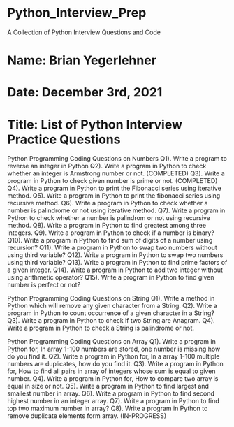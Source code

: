 # Python_Interview_Prep
A Collection of Python Interview Questions and Code

# Name: Brian Yegerlehner
# Date: December 3rd, 2021
# Title: List of Python Interview Practice Questions

Python Programming Coding Questions on Numbers
Q1). Write a program to reverse an integer in Python
Q2). Write a program in Python to check whether an integer is Armstrong number or not. (COMPLETED)
Q3). Write a program in Python to check given number is prime or not. (COMPLETED)
Q4). Write a program in Python to print the Fibonacci series using iterative method.
Q5). Write a program in Python to print the fibonacci series using recursive method.
Q6). Write a program in Python to check whether a number is palindrome or not using iterative method.
Q7). Write a program in Python to check whether a number is palindrom or not using recursive method.
Q8). Write a program in Python to find greatest among three integers.
Q9). Write a program in Python to check if a number is binary?
Q10). Write a program in Python to find sum of digits of a number using recursion?
Q11). Write a program in Python to swap two numbers without using third variable?
Q12). Write a program in Python to swap two numbers using third variable?
Q13). Write a program in Python to find prime factors of a given integer.
Q14). Write a program in Python to add two integer without using arithmetic operator?
Q15). Write a program in Python to find given number is perfect or not?

Python Programming Coding Questions on String
Q1). Write a method in Python which will remove any given character from a String.
Q2). Write a program in Python to count occurrence of a given character in a String?
Q3). Write a program in Python to check if two String are Anagram.
Q4). Write a program in Python to check a String is palindrome or not.

Python Programming Coding Questions on Array
Q1). Write a program in Python for, In array 1-100 numbers are stored, one number is missing how do you find it.
Q2). Write a program in Python for, In a array 1-100 multiple numbers are duplicates, how do you find it.
Q3). Write a program in Python for, How to find all pairs in array of integers whose sum is equal to given number.
Q4). Write a program in Python for, How to compare two array is equal in size or not.
Q5). Write a program in Python to find largest and smallest number in array.
Q6). Write a program in Python to find second highest number in an integer array.
Q7). Write a program in Python to find top two maximum number in array?
Q8). Write a program in Python to remove duplicate elements form array. (IN-PROGRESS)

